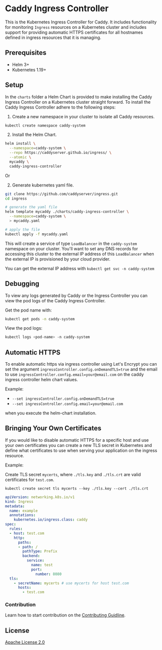 # Caddy Ingress Controller

This is the Kubernetes Ingress Controller for Caddy. It includes functionality
for monitoring `Ingress` resources on a Kubernetes cluster and includes support
for providing automatic HTTPS certificates for all hostnames defined in ingress
resources that it is managing.

## Prerequisites

- Helm 3+
- Kubernetes 1.19+

## Setup

In the `charts` folder a Helm Chart is provided to make installing the Caddy
Ingress Controller on a Kubernetes cluster straight forward. To install the
Caddy Ingress Controller adhere to the following steps:

1. Create a new namespace in your cluster to isolate all Caddy resources.

```sh
kubectl create namespace caddy-system
```

2. Install the Helm Chart.

```sh
helm install \
  --namespace=caddy-system \
  --repo https://caddyserver.github.io/ingress/ \
  --atomic \
  mycaddy \
  caddy-ingress-controller
```

Or 

2. Generate kubernetes yaml file.
```sh
git clone https://github.com/caddyserver/ingress.git
cd ingress

# generate the yaml file
helm template mycaddy ./charts/caddy-ingress-controller \
  --namespace=caddy-system \
  > mycaddy.yaml

# apply the file
kubectl apply -f mycaddy.yaml
```

This will create a service of type `LoadBalancer` in the `caddy-system`
namespace on your cluster. You'll want to set any DNS records for accessing this
cluster to the external IP address of this `LoadBalancer` when the external IP
is provisioned by your cloud provider.

You can get the external IP address with `kubectl get svc -n caddy-system`

## Debugging

To view any logs generated by Caddy or the Ingress Controller you can view the
pod logs of the Caddy Ingress Controller.

Get the pod name with:

```sh
kubectl get pods -n caddy-system
```

View the pod logs:

```sh
kubectl logs <pod-name> -n caddy-system
```

## Automatic HTTPS

To enable automatic https via ingress controller using Let's Encrypt you can set
the argument `ingressController.config.onDemandTLS=true` and the email to use
`ingressController.config.email=your@email.com` on the caddy ingress controller helm
chart values.

Example:

 - `--set ingressController.config.onDemandTLS=true`
 - `--set ingressController.config.email=your@email.com`

when you execute the helm-chart installation.

## Bringing Your Own Certificates

If you would like to disable automatic HTTPS for a specific host and use your
own certificates you can create a new TLS secret in Kubernetes and define what
certificates to use when serving your application on the ingress resource.

Example:

Create TLS secret `mycerts`, where `./tls.key` and `./tls.crt` are valid
certificates for `test.com`.

```
kubectl create secret tls mycerts --key ./tls.key --cert ./tls.crt
```

```yaml
apiVersion: networking.k8s.io/v1
kind: Ingress
metadata:
  name: example
  annotations:
    kubernetes.io/ingress.class: caddy
spec:
  rules:
  - host: test.com
    http:
      paths:
      - path: /
        pathType: Prefix
        backend:
          service:
            name: test
            port:
              number: 8080
  tls:
    - secretName: mycerts # use mycerts for host test.com
      hosts:
        - test.com
```

### Contribution

Learn how to start contribution on the [Contributing Guidline](CONTRIBUTING.md).

## License

[Apache License 2.0](LICENSE.txt)
